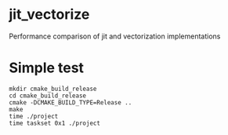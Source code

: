 # jit_vectorize
Performance comparison of jit and vectorization implementations

# Simple test
```
mkdir cmake_build_release
cd cmake_build_release
cmake -DCMAKE_BUILD_TYPE=Release ..
make
time ./project
time taskset 0x1 ./project
```
